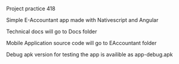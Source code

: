Project practice 418

Simple E-Accountant app made with Nativescript and Angular

Technical docs will go to Docs folder

Mobile Application source code will go to EAccountant folder

Debug apk version for testing the app  is availible as app-debug.apk
